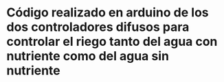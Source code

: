 #  Código realizado en arduino de los dos controladores difusos  para controlar el riego  tanto del agua con nutriente como del agua sin nutriente
